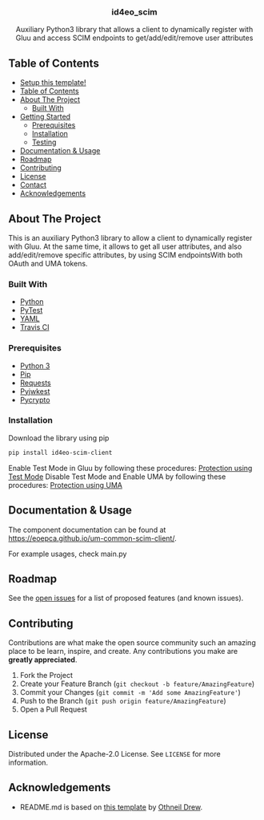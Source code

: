 <p align="center">
  <h3 align="center">id4eo_scim</h3>
  <p align="center">
    Auxiliary Python3 library that allows a client to dynamically register with Gluu and access SCIM endpoints to get/add/edit/remove user attributes
  </p>
</p>

## Table of Contents

- [Setup this template!](#setup-this-template)
- [Table of Contents](#table-of-contents)
- [About The Project](#about-the-project)
  - [Built With](#built-with)
- [Getting Started](#getting-started)
  - [Prerequisites](#prerequisites)
  - [Installation](#installation)
  - [Testing](#testing)
- [Documentation & Usage](#documentation--usage)
- [Roadmap](#roadmap)
- [Contributing](#contributing)
- [License](#license)
- [Contact](#contact)
- [Acknowledgements](#acknowledgements)

## About The Project

This is an auxiliary Python3 library to allow a client to dynamically register with Gluu. At the same time, it allows to get all user attributes, and also add/edit/remove specific attributes, by using SCIM endpointsWith both OAuth and UMA tokens.

### Built With

- [Python](https://www.python.org//)
- [PyTest](https://docs.pytest.org)
- [YAML](https://yaml.org/)
- [Travis CI](https://travis-ci.com/)

### Prerequisites

- [Python 3](https://www.python.org//)
- [Pip](https://pip.pypa.io/en/stable/)
- [Requests](https://pypi.org/project/requests/)
- [Pyjwkest](https://pypi.org/project/pyjwkest/)
- [Pycrypto](https://pypi.org/project/pycrypto/)

### Installation

Download the library using pip

```sh
pip install id4eo-scim-client
```

Enable Test Mode in Gluu by following these procedures: [Protection using Test Mode](https://gluu.org/docs/gluu-server/3.1.6/user-management/scim2/#protection-using-test-mode)
Disable Test Mode and Enable UMA by following these procedures: [Protection using UMA](https://gluu.org/docs/gluu-server/3.1.6/user-management/scim2/#protection-using-uma)

## Documentation & Usage

The component documentation can be found at https://eoepca.github.io/um-common-scim-client/.

For example usages, check main.py

## Roadmap

See the [open issues](https://github.com/EOEPCA/um-common-scim-client/issues) for a list of proposed features (and known issues).

## Contributing

Contributions are what make the open source community such an amazing place to be learn, inspire, and create. Any contributions you make are **greatly appreciated**.

1. Fork the Project
2. Create your Feature Branch (`git checkout -b feature/AmazingFeature`)
3. Commit your Changes (`git commit -m 'Add some AmazingFeature'`)
4. Push to the Branch (`git push origin feature/AmazingFeature`)
5. Open a Pull Request

## License

Distributed under the Apache-2.0 License. See `LICENSE` for more information.

## Acknowledgements

- README.md is based on [this template](https://github.com/othneildrew/Best-README-Template) by [Othneil Drew](https://github.com/othneildrew).
